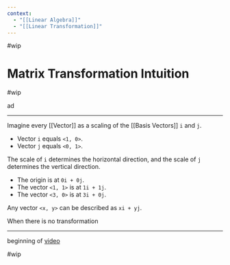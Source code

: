 ```yaml
---
context:
  - "[[Linear Algebra]]"
  - "[[Linear Transformation]]"
---
```


#wip

# Matrix Transformation Intuition

#wip

ad

---

Imagine every [[Vector]] as a scaling of the [[Basis Vectors]] `i` and `j`.
- Vector `i` equals `<1, 0>`.
- Vector `j` equals `<0, 1>`.

The scale of `i` determines the horizontal direction, and the scale of `j` determines the vertical direction.

- The origin is at `0i + 0j`.
- The vector `<1, 1>` is at `1i + 1j`.
- The vector `<3, 0>` is at `3i + 0j`.

Any vector `<x, y>` can be described as `xi + yj`.

When there is no transformation

---

beginning of [video](https://youtu.be/XkY2DOUCWMU?list=PLZHQObOWTQDPD3MizzM2xVFitgF8hE_ab)

#wip


